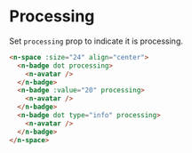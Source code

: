 # Processing
Set `processing` prop to indicate it is processing.
```html
<n-space :size="24" align="center">
  <n-badge dot processing>
    <n-avatar />
  </n-badge>
  <n-badge :value="20" processing>
    <n-avatar />
  </n-badge>
  <n-badge dot type="info" processing>
    <n-avatar />
  </n-badge>
</n-space>
```